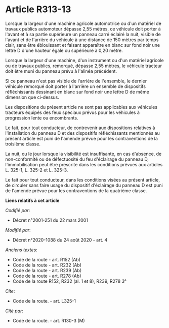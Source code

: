 # Article R313-13

Lorsque la largeur d'une machine agricole automotrice ou d'un matériel de travaux publics automoteur dépasse 2,55 mètres, ce
véhicule doit porter à l'avant et à sa partie supérieure un panneau carré éclairé la nuit, visible de l'avant et de l'arrière
du véhicule à une distance de 150 mètres par temps clair, sans être éblouissant et faisant apparaître en blanc sur fond noir
une lettre D d'une hauteur égale ou supérieure à 0,20 mètre. 

Lorsque la largeur d'une machine, d'un instrument ou d'un matériel agricole ou de travaux publics, remorqué, dépasse 2,55
mètres, le véhicule tracteur doit être muni du panneau prévu à l'alinéa précédent. 

Si ce panneau n'est pas visible de l'arrière de l'ensemble, le dernier véhicule remorqué doit porter à l'arrière un ensemble
de dispositifs réfléchissants dessinant en blanc sur fond noir une lettre D de même dimension que ci-dessus. 

Les dispositions du présent article ne sont pas applicables aux véhicules tracteurs équipés des feux spéciaux prévus pour les
véhicules à progression lente ou encombrants. 

Le fait, pour tout conducteur, de contrevenir aux dispositions relatives à l'installation du panneau D et des dispositifs
réfléchissants mentionnés au présent article est puni de l'amende prévue pour les contraventions de la troisième classe. 

La nuit, ou le jour lorsque la visibilité est insuffisante, en cas d'absence, de non-conformité ou de défectuosité du feu
d'éclairage du panneau D, l'immobilisation peut être prescrite dans les conditions prévues aux articles          L. 325-1, L.
325-2 et L. 325-3. 

Le fait pour tout conducteur, dans les conditions visées au présent article, de circuler sans faire usage du dispositif
d'éclairage du panneau D est puni de l'amende prévue pour les contraventions de la quatrième classe.

**Liens relatifs à cet article**

_Codifié par_:

  - Décret n°2001-251 du 22 mars 2001

_Modifié par_:

  - Décret n°2020-1088 du 24 août 2020 - art. 4

_Anciens textes_:

  - Code de la route - art. R152 (Ab)
  - Code de la route - art. R232 (Ab)
  - Code de la route - art. R239 (Ab)
  - Code de la route - art. R278 (Ab)
  - Code de la route R152, R232 (al. 1 et 8), R239, R278 3°

_Cite_:

  - Code de la route. - art. L325-1

_Cité par_:

  - Code de la route. - art. R130-3 (M)
